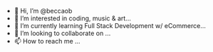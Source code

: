 - 👋 Hi, I’m @beccaob
- 👀 I’m interested in coding, music & art...
- 🌱 I’m currently learning Full Stack Development w/ eCommerce...
- 💞️ I’m looking to collaborate on ...
- 📫 How to reach me ...

<!---
beccaob/beccaob is a ✨ special ✨ repository because its `README.md` (this file) appears on your GitHub profile.
You can click the Preview link to take a look at your changes.
--->

